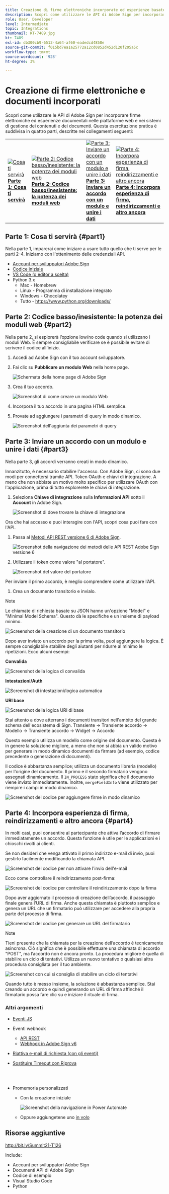 ```yaml
---
title: Creazione di firme elettroniche incorporate ed esperienze basate su documenti
description: Scopri come utilizzare le API di Adobe Sign per incorporare firme elettroniche ed esperienze documentali nelle piattaforme web e nei sistemi di gestione dei contenuti e dei documenti
role: User, Developer
level: Intermediate
topic: Integrations
thumbnail: KT-7489.jpg
kt: 7489
exl-id: db300cb9-6513-4a64-af60-eadedcd4858e
source-git-commit: f015bd7ea1a25772a12cd0852d452d120f205a5c
workflow-type: tm+mt
source-wordcount: '928'
ht-degree: 3%

---
```


# Creazione di firme elettroniche e documenti incorporati

Scopri come utilizzare le API di Adobe Sign per incorporare firme elettroniche ed esperienze documentali nelle piattaforme web e nei sistemi di gestione dei contenuti e dei documenti. Questa esercitazione pratica è suddivisa in quattro parti, descritte nei collegamenti seguenti:

<table style="table-layout:fixed">
<tr>
  <td>
    <a href="embeddedesignature.md#part1">
        <img alt="Cosa ti servirà" src="assets/embeddedesignature/EmbedPart1_thumb.png" />
    </a>
    <div>
    <a href="embeddedesignature.md#part1"><strong>Parte 1: Cosa ti servirà</strong></a>
    </div>
  </td>
  <td>
    <a href="embeddedesignature.md#part2">
        <img alt="Parte 2: Codice basso/inesistente: la potenza dei moduli web" src="assets/embeddedesignature/EmbedPart2_thumb.png" />
    </a>
    <div>
    <a href="embeddedesignature.md#part2"><strong>Parte 2: Codice basso/inesistente: la potenza dei moduli web</strong></a>
    </div>
  </td>
  <td>
   <a href="embeddedesignature.md#part3">
      <img alt="Parte 3: Inviare un accordo con un modulo e unire i dati" src="assets/embeddedesignature/EmbedPart3_thumb.png" />
   </a>
    <div>
    <a href="embeddedesignature.md#part3"><strong>Parte 3: Inviare un accordo con un modulo e unire i dati</strong></a>
    </div>
  </td>
  <td>
   <a href="embeddedesignature.md#part4">
      <img alt="Parte 4: Incorpora esperienza di firma, reindirizzamenti e altro ancora" src="assets/embeddedesignature/EmbedPart4_thumb.png" />
   </a>
    <div>
    <a href="embeddedesignature.md#part4"><strong>Parte 4: Incorpora esperienza di firma, reindirizzamenti e altro ancora</strong></a>
    </div>
  </td>
</tr>
</table>

## Parte 1: Cosa ti servirà {#part1}

Nella parte 1, imparerai come iniziare a usare tutto quello che ti serve per le parti 2-4. Iniziamo con l&#39;ottenimento delle credenziali API.

* [Account per sviluppatori Adobe Sign](https://acrobat.adobe.com/it/it/sign/developer-form.html)
* [Codice iniziale](https://github.com/benvanderberg/adobe-sign-api-tutorial)
* [VS Code (o editor a scelta)](https://code.visualstudio.com)
* Python 3.x
   * Mac - Homebrew
   * Linux - Programma di installazione integrato
   * Windows - Chocolatey
   * Tutto - https://www.python.org/downloads/

## Parte 2: Codice basso/inesistente: la potenza dei moduli web {#part2}

Nella parte 2, si esplorerà l’opzione low/no code quando si utilizzano i moduli Web. È sempre consigliabile verificare se è possibile evitare di scrivere il codice all&#39;inizio.

1. Accedi ad Adobe Sign con il tuo account sviluppatore.
1. Fai clic su **Pubblicare un modulo Web** nella home page.

   ![Schermata della home page di Adobe Sign](assets/embeddedesignature/embed_1.png)

1. Crea il tuo accordo.

   ![Screenshot di come creare un modulo Web](assets/embeddedesignature/embed_2.png)

1. Incorpora il tuo accordo in una pagina HTML semplice.
1. Provate ad aggiungere i parametri di query in modo dinamico.

   ![Screenshot dell&#39;aggiunta dei parametri di query](assets/embeddedesignature/embed_3.png)

## Parte 3: Inviare un accordo con un modulo e unire i dati {#part3}

Nella parte 3, gli accordi verranno creati in modo dinamico.

Innanzitutto, è necessario stabilire l&#39;accesso. Con Adobe Sign, ci sono due modi per connettersi tramite API. Token OAuth e chiavi di integrazione. A meno che non abbiate un motivo molto specifico per utilizzare OAuth con l&#39;applicazione, prima di tutto esplorerete le chiavi di integrazione.

1. Seleziona **Chiave di integrazione** sulla **Informazioni API** sotto il **Account** in Adobe Sign.

   ![Screenshot di dove trovare la chiave di integrazione](assets/embeddedesignature/embed_4.png)

Ora che hai accesso e puoi interagire con l&#39;API, scopri cosa puoi fare con l&#39;API.

1. Passa al [Metodi API REST versione 6 di Adobe Sign](http://adobesign.com/public/docs/restapi/v6).

   ![Screenshot della navigazione dei metodi delle API REST Adobe Sign versione 6](assets/embeddedesignature/embed_5.png)

1. Utilizzare il token come valore &quot;al portatore&quot;.

   ![Screenshot del valore del portatore](assets/embeddedesignature/embed_6.png)

Per inviare il primo accordo, è meglio comprendere come utilizzare l’API.

1. Crea un documento transitorio e invialo.

>[!NOTE]
>
>Le chiamate di richiesta basate su JSON hanno un&#39;opzione &quot;Model&quot; e &quot;Minimal Model Schema&quot;. Questo dà le specifiche e un insieme di payload minimo.

![Screenshot della creazione di un documento transitorio](assets/embeddedesignature/embed_7.png)

Dopo aver inviato un accordo per la prima volta, puoi aggiungere la logica. È sempre consigliabile stabilire degli aiutanti per ridurre al minimo le ripetizioni. Ecco alcuni esempi:

**Convalida**

![Screenshot della logica di convalida](assets/embeddedesignature/embed_8.png)

**Intestazioni/Auth**

![Screenshot di intestazioni/logica automatica](assets/embeddedesignature/embed_9.png)

**URI base**

![Screenshot della logica URI di base](assets/embeddedesignature/embed_10.png)

Stai attento a dove atterrano i documenti transitori nell&#39;ambito del grande schema dell&#39;ecosistema di Sign.
Transiente -> Transiente accordo -> Modello -> Transiente accordo -> Widget -> Accordo

Questo esempio utilizza un modello come origine del documento. Questa è in genere la soluzione migliore, a meno che non si abbia un valido motivo per generare in modo dinamico documenti da firmare (ad esempio, codice precedente o generazione di documenti).

Il codice è abbastanza semplice; utilizza un documento libreria (modello) per l&#39;origine del documento. Il primo e il secondo firmatario vengono assegnati dinamicamente. Il `IN_PROCESS` stato significa che il documento viene inviato immediatamente. Inoltre, `mergeFieldInfo` viene utilizzato per riempire i campi in modo dinamico.

![Screenshot del codice per aggiungere firme in modo dinamico](assets/embeddedesignature/embed_11.png)

## Parte 4: Incorpora esperienza di firma, reindirizzamenti e altro ancora {#part4}

In molti casi, puoi consentire al partecipante che attiva l’accordo di firmare immediatamente un accordo. Questa funzione è utile per le applicazioni e i chioschi rivolti ai clienti.

Se non desideri che venga attivato il primo indirizzo e-mail di invio, puoi gestirlo facilmente modificando la chiamata API.

![Screenshot del codice per non attivare l&#39;invio dell&#39;e-mail](assets/embeddedesignature/embed_12.png)

Ecco come controllare il reindirizzamento post-firma:

![Screenshot del codice per controllare il reindirizzamento dopo la firma](assets/embeddedesignature/embed_13.png)

Dopo aver aggiornato il processo di creazione dell’accordo, il passaggio finale genera l’URL di firma. Anche questa chiamata è piuttosto semplice e genera un URL che un firmatario può utilizzare per accedere alla propria parte del processo di firma.

![Screenshot del codice per generare un URL del firmatario](assets/embeddedesignature/embed_14.png)

>[!NOTE]
>
>Tieni presente che la chiamata per la creazione dell’accordo è tecnicamente asincrona. Ciò significa che è possibile effettuare una chiamata di accordo &quot;POST&quot;, ma l’accordo non è ancora pronto. La procedura migliore è quella di stabilire un ciclo di tentativi. Utilizza un nuovo tentativo o qualsiasi altra procedura consigliata per il tuo ambiente.

![Screenshot con cui si consiglia di stabilire un ciclo di tentativi](assets/embeddedesignature/embed_15.png)

Quando tutto è messo insieme, la soluzione è abbastanza semplice. Stai creando un accordo e quindi generando un URL di firma affinché il firmatario possa fare clic su e iniziare il rituale di firma.

### Altri argomenti

* [Eventi JS](https://www.adobe.io/apis/documentcloud/sign/docs.html#!adobedocs/adobe-sign/master/events.md)
* Eventi webhook
   * [API REST](https://sign-acs.na1.echosign.com/public/docs/restapi/v6#!/webhooks/createWebhook)
   * [Webhook in Adobe Sign v6](https://www.adobe.io/apis/documentcloud/sign/docs.html#!adobedocs/adobe-sign/master/webhooks.md)
* [Riattiva e-mail di richiesta (con gli eventi)](https://sign-acs.na1.echosign.com/public/docs/restapi/v6#!/agreements/updateAgreement)
* [Sostituire Timeout con Riprova](https://stackoverflow.com/questions/23267409/how-to-implement-retry-mechanism-into-python-requests-library)

   <br> 
* Promemoria personalizzati
   * Con la creazione iniziale

      ![Screenshot della navigazione in Power Automate](assets/embeddedesignature/embed_16.png)

   * Oppure aggiungetene uno [in volo](https://sign-acs.na1.echosign.com/public/docs/restapi/v6#!/agreements/createReminderOnParticipant)

## Risorse aggiuntive

http://bit.ly/Summit21-T126

Include:
* Account per sviluppatori Adobe Sign
* Documenti API di Adobe Sign
* Codice di esempio
* Visual Studio Code
* Python
